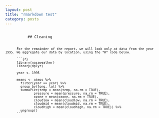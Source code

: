 ```yaml
---
layout: post
title: "rmarkdown test"
category: posts
---
```


<html>
<head>
<meta http-equiv="Content-Type" content="text/html; charset=utf-8" />
<style>
.dcl__index-module__console--2YAI1, .dcl__index-module__editor--m_p4P {font-size: 15px !important; }
.lm_header .lm_tab .lm_title {font-size: 15px !important;}
.dcl__Button-module__extra-small--2toEt, .dcl__Button-module__small--1VJc5 {font-size: 15px;}
</style>
</head>
        <body>
        	<script type="text/javascript" src="//cdn.datacamp.com/dcl-react.js.gz"></script>
          <script type="text/javascript" src="https://cdn.datacamp.com/datacamp-light-latest.min.js"></script>
			<div data-datacamp-exercise data-lang="r">
        	<code data-type="sample-code">
          ## Cleaning

          For the remainder of the report, we will look only at data from the year 1995. We aggregate our data by location, using the *R* code below.

          ```{r}
          library(nasaweather)
          library(dplyr)

          year <- 1995

          means <- atmos %>%
            filter(year == year) %>%
            group_by(long, lat) %>%
            summarize(temp = mean(temp, na.rm = TRUE),
                   pressure = mean(pressure, na.rm = TRUE),
                   ozone = mean(ozone, na.rm = TRUE),
                   cloudlow = mean(cloudlow, na.rm = TRUE),
                   cloudmid = mean(cloudmid, na.rm = TRUE),
                   cloudhigh = mean(cloudhigh, na.rm = TRUE)) %>%
            ungroup()
          ```

</code>
</div>
</body>
</html>
